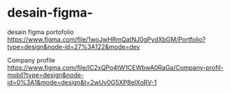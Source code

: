 # desain-figma-
desain figma portofolio
https://www.figma.com/file/1woJwHRmQatNJ0gPydXbGM/Portfolio?type=design&node-id=27%3A122&mode=dev

Company profile
https://www.figma.com/file/lC2xQPo4tW1CEWbwA0RaGa/Company-profil-mobil?type=design&node-id=0%3A1&mode=design&t=2wUv0G5XP8elXoRV-1

